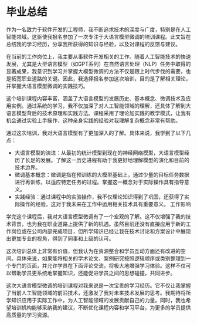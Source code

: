 # 毕业总结

作为一名致力于软件开发的工程师，我不断追求技术的深度与广度，特别是在人工智能领域。这驱使我报名参加了一次专注于大语言模型微调的培训课程。此文旨在总结我的学习经历，分享我所获得的知识与经验，以及对课程的反馈与建议。

在当前的工作岗位上，我主要从事软件开发相关的工作。随着人工智能技术的快速发展，尤其是大型语言模型（如GPT系列）在自然语言处理（NLP）任务中取得的显著成果，我意识到学习并掌握大模型微调的方法不仅是跟上时代步伐的需要，也是拓宽职业道路的关键。因此，我选择报名参加这次培训，目的是了解相关理论，并掌握大语言模型微调的实践技巧。

这个培训课程内容丰富，涵盖了大语言模型的发展历史、基本概念、微调技术及应用实例。通过系统的学习，我不仅加深了对人工智能领域的理解，还具体了解到大语言模型背后的技术原理和实践方法。课程采用了理论加实践的教学模式，让我有机会通过实验上手操作，这种亲身实践的经验对我理解复杂概念非常有帮助。

通过这次培训，我对大语言模型有了更加深入的了解。具体来说，我学到了以下几点：
- 大语言模型的演进：从最初的统计模型到现在的神经网络模型，大语言模型经历了长足的发展。了解这一历史进程有助于我更好地理解模型的演化和目前的技术边界。
- 微调基本概念：微调是指在预训练的大模型基础上，通过少量的目标任务数据进行再训练，以适应特定任务的过程。掌握这一概念对于实际操作具有指导意义。
- 实践经验：通过课程中的实验操作，我不仅理论知识得到了巩固，还获得了实际操作的经验，这对于我未来在工作中运用相关技术具有重要意义。
工作影响

学完这个课程后，我对大语言模型微调有了一个宏观的了解。这不仅增强了我的技术背景，也为我在职业道路上提供了新的机遇。虽然目前还没有直接应用于新的工作岗位或在公司内部完成项目，但所学知识已经让我在技术讨论和方案设计中展现出更加专业的视角，得到了同事和上级的认可。

这次培训总体上非常有价值，但我认为在资源整合和学员互动方面还有改进的空间。具体来说，如果能将相关的学术论文、案例研究按照逻辑顺序或类别整理到一个专门的页面，并允许学员在下面评论交流，将极大地增强学习体验。这样不仅可以帮助学员更系统地掌握知识，还能促进学员之间的思想碰撞，共同进步。

这次大语言模型微调的培训课程对我来说是一次宝贵的学习经历。它不仅让我掌握了当前人工智能领域的前沿技术，还激发了我对未来技术发展的思考。我期待将所学知识应用于实际工作中，为人工智能领域的发展贡献自己的力量。同时，我也希望培训机构能够采纳我的建议，不断优化课程内容和学习平台，为更多的学员提供高质量的学习资源。
